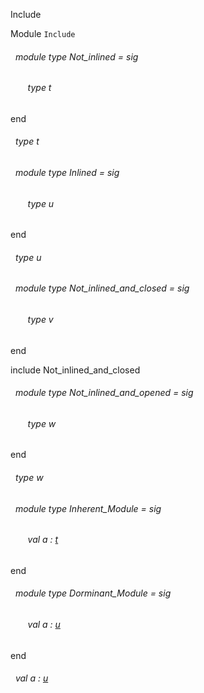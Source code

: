 Include

 Module `Include`
<a id="module-type-Not_inlined"></a>
###### &nbsp; module type Not_inlined = sig

<a id="type-t"></a>
###### &nbsp; &nbsp; &nbsp; &nbsp;type t


end



<a id="type-t"></a>
###### &nbsp; type t



<a id="module-type-Inlined"></a>
###### &nbsp; module type Inlined = sig

<a id="type-u"></a>
###### &nbsp; &nbsp; &nbsp; &nbsp;type u


end



<a id="type-u"></a>
###### &nbsp; type u



<a id="module-type-Not_inlined_and_closed"></a>
###### &nbsp; module type Not_inlined_and_closed = sig

<a id="type-v"></a>
###### &nbsp; &nbsp; &nbsp; &nbsp;type v


end



include Not_inlined_and_closed

<a id="module-type-Not_inlined_and_opened"></a>
###### &nbsp; module type Not_inlined_and_opened = sig

<a id="type-w"></a>
###### &nbsp; &nbsp; &nbsp; &nbsp;type w


end



<a id="type-w"></a>
###### &nbsp; type w



<a id="module-type-Inherent_Module"></a>
###### &nbsp; module type Inherent_Module = sig

<a id="val-a"></a>
###### &nbsp; &nbsp; &nbsp; &nbsp;val a : [t](#type-t)


end





<a id="module-type-Dorminant_Module"></a>
###### &nbsp; module type Dorminant_Module = sig



<a id="val-a"></a>
###### &nbsp; &nbsp; &nbsp; &nbsp;val a : [u](#type-u)


end





<a id="val-a"></a>
###### &nbsp; val a : [u](#type-u)


